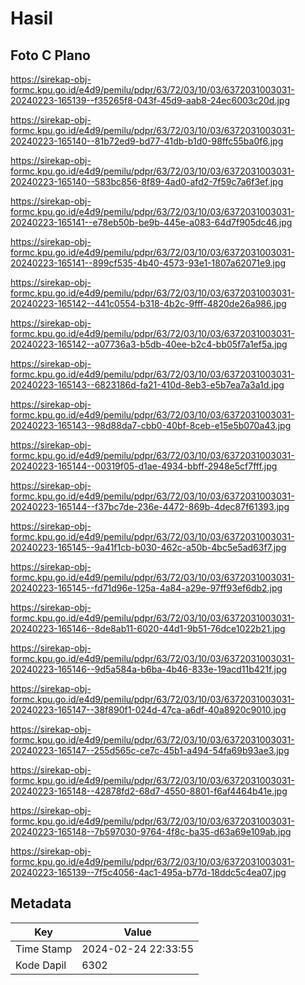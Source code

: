 # Hasil

## Foto C Plano

https://sirekap-obj-formc.kpu.go.id/e4d9/pemilu/pdpr/63/72/03/10/03/6372031003031-20240223-165139--f35265f8-043f-45d9-aab8-24ec6003c20d.jpg

https://sirekap-obj-formc.kpu.go.id/e4d9/pemilu/pdpr/63/72/03/10/03/6372031003031-20240223-165140--81b72ed9-bd77-41db-b1d0-98ffc55ba0f6.jpg

https://sirekap-obj-formc.kpu.go.id/e4d9/pemilu/pdpr/63/72/03/10/03/6372031003031-20240223-165140--583bc856-8f89-4ad0-afd2-7f59c7a6f3ef.jpg

https://sirekap-obj-formc.kpu.go.id/e4d9/pemilu/pdpr/63/72/03/10/03/6372031003031-20240223-165141--e78eb50b-be9b-445e-a083-64d7f905dc46.jpg

https://sirekap-obj-formc.kpu.go.id/e4d9/pemilu/pdpr/63/72/03/10/03/6372031003031-20240223-165141--899cf535-4b40-4573-93e1-1807a62071e9.jpg

https://sirekap-obj-formc.kpu.go.id/e4d9/pemilu/pdpr/63/72/03/10/03/6372031003031-20240223-165142--441c0554-b318-4b2c-9fff-4820de26a986.jpg

https://sirekap-obj-formc.kpu.go.id/e4d9/pemilu/pdpr/63/72/03/10/03/6372031003031-20240223-165142--a07736a3-b5db-40ee-b2c4-bb05f7a1ef5a.jpg

https://sirekap-obj-formc.kpu.go.id/e4d9/pemilu/pdpr/63/72/03/10/03/6372031003031-20240223-165143--6823186d-fa21-410d-8eb3-e5b7ea7a3a1d.jpg

https://sirekap-obj-formc.kpu.go.id/e4d9/pemilu/pdpr/63/72/03/10/03/6372031003031-20240223-165143--98d88da7-cbb0-40bf-8ceb-e15e5b070a43.jpg

https://sirekap-obj-formc.kpu.go.id/e4d9/pemilu/pdpr/63/72/03/10/03/6372031003031-20240223-165144--00319f05-d1ae-4934-bbff-2948e5cf7fff.jpg

https://sirekap-obj-formc.kpu.go.id/e4d9/pemilu/pdpr/63/72/03/10/03/6372031003031-20240223-165144--f37bc7de-236e-4472-869b-4dec87f61393.jpg

https://sirekap-obj-formc.kpu.go.id/e4d9/pemilu/pdpr/63/72/03/10/03/6372031003031-20240223-165145--9a41f1cb-b030-462c-a50b-4bc5e5ad63f7.jpg

https://sirekap-obj-formc.kpu.go.id/e4d9/pemilu/pdpr/63/72/03/10/03/6372031003031-20240223-165145--fd71d96e-125a-4a84-a29e-97ff93ef6db2.jpg

https://sirekap-obj-formc.kpu.go.id/e4d9/pemilu/pdpr/63/72/03/10/03/6372031003031-20240223-165146--8de8ab11-6020-44d1-9b51-76dce1022b21.jpg

https://sirekap-obj-formc.kpu.go.id/e4d9/pemilu/pdpr/63/72/03/10/03/6372031003031-20240223-165146--9d5a584a-b6ba-4b46-833e-19acd11b421f.jpg

https://sirekap-obj-formc.kpu.go.id/e4d9/pemilu/pdpr/63/72/03/10/03/6372031003031-20240223-165147--38f890f1-024d-47ca-a6df-40a8920c9010.jpg

https://sirekap-obj-formc.kpu.go.id/e4d9/pemilu/pdpr/63/72/03/10/03/6372031003031-20240223-165147--255d565c-ce7c-45b1-a494-54fa69b93ae3.jpg

https://sirekap-obj-formc.kpu.go.id/e4d9/pemilu/pdpr/63/72/03/10/03/6372031003031-20240223-165148--42878fd2-68d7-4550-8801-f6af4464b41e.jpg

https://sirekap-obj-formc.kpu.go.id/e4d9/pemilu/pdpr/63/72/03/10/03/6372031003031-20240223-165148--7b597030-9764-4f8c-ba35-d63a69e109ab.jpg

https://sirekap-obj-formc.kpu.go.id/e4d9/pemilu/pdpr/63/72/03/10/03/6372031003031-20240223-165139--7f5c4056-4ac1-495a-b77d-18ddc5c4ea07.jpg


## Metadata

| Key        | Value               |
| ---------- | ------------------- |
| Time Stamp | 2024-02-24 22:33:55 |
| Kode Dapil | 6302                |



